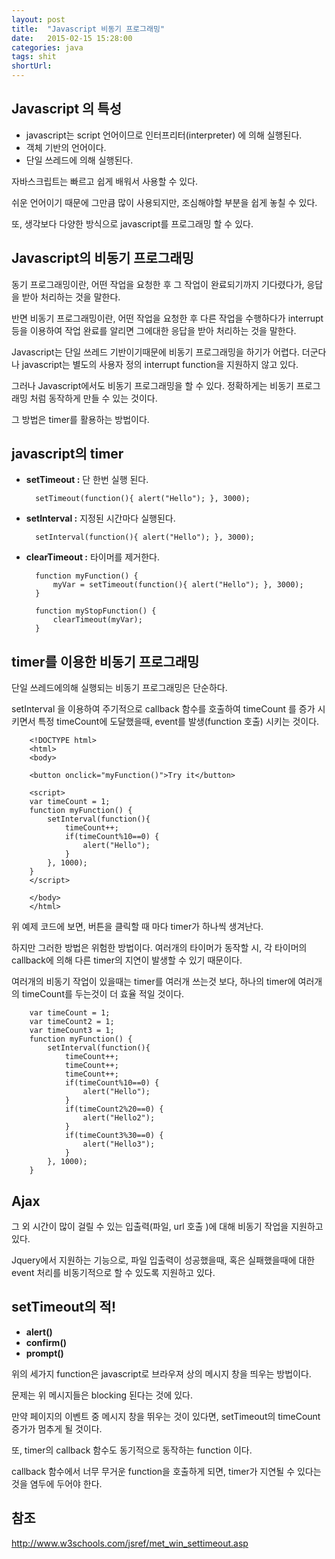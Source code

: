 ```yaml
---
layout: post
title:  "Javascript 비동기 프로그래밍"
date:   2015-02-15 15:28:00
categories: java
tags: shit
shortUrl: 
---
```


Javascript 의 특성
---------------- 

* javascript는 script 언어이므로 인터프리터(interpreter) 에 의해 실행된다.
* 객체 기반의 언어이다.
* 단일 쓰레드에 의해 실행된다.


자바스크립트는 빠르고 쉽게 배워서 사용할 수 있다.

쉬운 언어이기 때문에 그만큼 많이 사용되지만, 조심해야할 부분을 쉽게 놓칠 수 있다.

또, 생각보다 다양한 방식으로 javascript를 프로그래밍 할 수 있다.



Javascript의 비동기 프로그래밍
----------------

동기 프로그래밍이란, 어떤 작업을 요청한 후 그 작업이 완료되기까지 기다렸다가, 응답을 받아 처리하는 것을 말한다.

반면 비동기 프로그래밍이란, 어떤 작업을 요청한 후 다른 작업을 수행하다가 interrupt 등을 이용하여 작업 완료를 알리면 그에대한 응답을 받아 처리하는 것을 말한다.

Javascript는 단일 쓰레드 기반이기때문에	비동기 프로그래밍을 하기가 어렵다. 더군다나 javascript는 별도의 사용자 정의 interrupt function을 지원하지 않고 있다.

그러나 Javascript에서도 비동기 프로그래밍을 할 수 있다.  정확하게는 비동기 프로그래밍 처럼 동작하게 만들 수 있는 것이다.

그 방법은 timer를 활용하는 방법이다.


javascript의 timer
----------------

* __setTimeout :__  단 한번 실행 된다.


		setTimeout(function(){ alert("Hello"); }, 3000);


* __setInterval :__  지정된 시간마다 실행된다.


		setInterval(function(){ alert("Hello"); }, 3000);


* __clearTimeout :__ 타이머를 제거한다.


		function myFunction() {
			myVar = setTimeout(function(){ alert("Hello"); }, 3000);
		}

		function myStopFunction() {
			clearTimeout(myVar);
		}

		
timer를 이용한 비동기 프로그래밍
----------------

단일 쓰레드에의해 실행되는 비동기 프로그래밍은 단순하다.

setInterval 을 이용하여 주기적으로 callback 함수를 호출하여 timeCount 를 증가 시키면서 특정 timeCount에 도달했을때, event를 발생(function 호출) 시키는 것이다.



		<!DOCTYPE html>
		<html>
		<body>

		<button onclick="myFunction()">Try it</button>

		<script>
		var timeCount = 1;
		function myFunction() {
			setInterval(function(){ 
				timeCount++;
				if(timeCount%10==0) {
					alert("Hello"); 
				}
			}, 1000);
		}
		</script>

		</body>
		</html>


위 예제 코드에 보면, 버튼을 클릭할 때 마다 timer가 하나씩 생겨난다.

하지만 그러한 방법은 위험한 방법이다. 여러개의 타이머가 동작할 시, 각 타이머의 callback에 의해 다른 timer의 지연이 발생할 수 있기 때문이다.

여러개의 비동기 작업이 있을때는 timer를 여러개 쓰는것 보다, 하나의 timer에 여러개의 timeCount를 두는것이 더 효율 적일 것이다.


		var timeCount = 1;
		var timeCount2 = 1;
		var timeCount3 = 1;
		function myFunction() {
			setInterval(function(){ 
				timeCount++;
				timeCount++;
				timeCount++;
				if(timeCount%10==0) {
					alert("Hello"); 
				}
				if(timeCount2%20==0) {
					alert("Hello2"); 
				}
				if(timeCount3%30==0) {
					alert("Hello3"); 
				}
			}, 1000);
		}


Ajax
----------------

그 외 시간이 많이 걸릴 수 있는 입출력(파일, url 호출 )에 대해 비동기 작업을 지원하고 있다.

Jquery에서 지원하는 기능으로, 파일 입출력이 성공했을때, 혹은 실패했을때에 대한 event 처리를 비동기적으로 할 수 있도록 지원하고 있다.

 

setTimeout의 적!
---------------- 

* __alert()__
* __confirm()__
* __prompt()__
	


위의 세가지	function은 javascript로 브라우져 상의 메시지 창을 띄우는 방법이다.

문제는 위 메시지들은 blocking 된다는 것에 있다.

만약 페이지의 이벤트 중 메시지 창을 뛰우는 것이 있다면, setTimeout의 timeCount 증가가 멈추게 될 것이다.


또, timer의 callback 함수도 동기적으로 동작하는 function 이다.

callback 함수에서 너무 무거운 function을 호출하게 되면, timer가 지연될 수 있다는 것을 염두에 두어야 한다.

	



참조
---------------- 

http://www.w3schools.com/jsref/met_win_settimeout.asp


